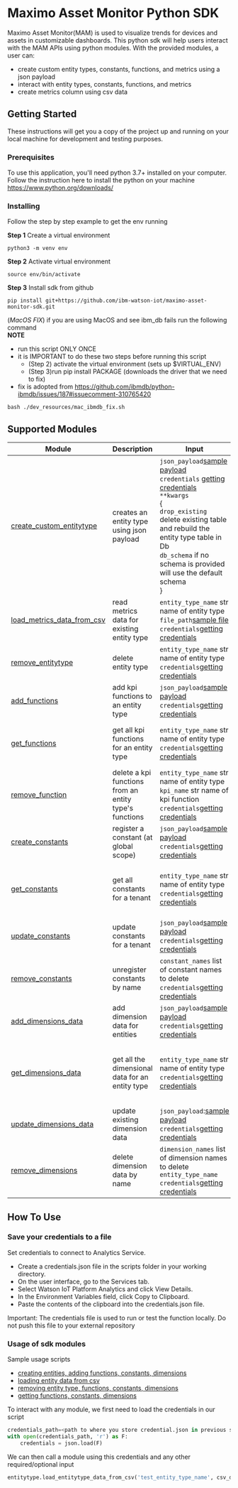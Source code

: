 # Maximo Asset Monitor Python SDK

Maximo Asset Monitor(MAM) is used to visualize trends for devices and assets in customizable dashboards. This python
 sdk  will help users interact with the MAM APIs using python modules. With the provided modules, a user can:
 * create custom entity types, constants, functions, and metrics using a json payload
 * interact with entity types, constants, functions, and metrics
 * create metrics column using csv data

## Getting Started

These instructions will get you a copy of the project up and running on your local machine for development and testing purposes.

### Prerequisites

To use this application, you'll need python 3.7+ installed on your computer. Follow the instruction here to
 install the python on your machine https://www.python.org/downloads/
 

### Installing

Follow the step by step example to get the env running

**Step 1** Create a virtual environment
```
python3 -m venv env
```

**Step 2** Activate virtual environment
```
source env/bin/activate
```

**Step 3** Install sdk from github

```
pip install git+https://github.com/ibm-watson-iot/maximo-asset-monitor-sdk.git
```

(*MacOS FIX*) if you are using MacOS and see ibm_db fails run the following command <br>
**NOTE**
* run this script ONLY ONCE
* it is IMPORTANT to do these two steps before running this script
    * (Step 2) activate the virtual environment (sets up $VIRTUAL_ENV)
    * (Step 3)run pip install PACKAGE (downloads the driver that we need to fix)
* fix is adopted from https://github.com/ibmdb/python-ibmdb/issues/187#issuecomment-310765420

```
bash ./dev_resources/mac_ibmdb_fix.sh
```

## Supported Modules
Module  | Description | Input | Output
--- | :---- | --- | ---
[create_custom_entitytype](https://github.com/ibm-watson-iot/maximo-asset-monitor-sdk/blob/391a9eaacebc72fc9dd8a29a04705793c1579bb5/src/mam/sdk/entitytype.py#L85) | creates an entity type using json payload | `json_payload`[sample payload](https://github.com/ibm-watson-iot/maximo-asset-monitor-sdk/blob/master/data/sample_usage_data.json)<br/>`credentials` [getting credentials](#save-your-credentials-to-a-file) <br/> `**kwargs`<br/>{<br/>`drop_existing`  delete existing table and rebuild the entity type table in Db<br/>`db_schema` if no schema is provided will use the default schema<br/>} | None
[load_metrics_data_from_csv](https://github.com/ibm-watson-iot/maximo-asset-monitor-sdk/blob/391a9eaacebc72fc9dd8a29a04705793c1579bb5/src/mam/sdk/entitytype.py#L201) | read metrics data for existing entity type | `entity_type_name` str name of entity type <br/>`file_path`[sample file](https://github.com/ibm-watson-iot/maximo-asset-monitor-sdk/blob/master/data/sample_csv_data.csv)<br/>`credentials`[getting credentials](#save-your-credentials-to-a-file) | None
[remove_entitytype](https://github.com/ibm-watson-iot/maximo-asset-monitor-sdk/blob/391a9eaacebc72fc9dd8a29a04705793c1579bb5/src/mam/sdk/entitytype.py#L280) | delete entity type | `entity_type_name` str name of entity type <br/>`credentials`[getting credentials](#save-your-credentials-to-a-file)| api response
[add_functions](https://github.com/ibm-watson-iot/maximo-asset-monitor-sdk/blob/391a9eaacebc72fc9dd8a29a04705793c1579bb5/src/mam/sdk/kpifunction.py#L48) | add kpi functions to an entity type |`json_payload`[sample payload](https://github.com/ibm-watson-iot/maximo-asset-monitor-sdk/blob/master/data/sample_function_data.json)<br/>`credentials`[getting credentials](#save-your-credentials-to-a-file) | None
[get_functions](https://github.com/ibm-watson-iot/maximo-asset-monitor-sdk/blob/391a9eaacebc72fc9dd8a29a04705793c1579bb5/src/mam/sdk/kpifunction.py#L109) | get all kpi functions for an entity type |`entity_type_name` str name of entity type <br/>`credentials`[getting credentials](#save-your-credentials-to-a-file) | list of dict with kpi functions (api response)
[remove_function](https://github.com/ibm-watson-iot/maximo-asset-monitor-sdk/blob/391a9eaacebc72fc9dd8a29a04705793c1579bb5/src/mam/sdk/kpifunction.py#L153) | delete a kpi functions from an entity type's functions |`entity_type_name` str name of entity type <br/>`kpi_name` str name of kpi function <br/>`credentials`[getting credentials](#save-your-credentials-to-a-file) | api response
[create_constants](https://github.com/ibm-watson-iot/maximo-asset-monitor-sdk/blob/391a9eaacebc72fc9dd8a29a04705793c1579bb5/src/mam/sdk/constants.py#L90) | register a constant (at global scope) | `json_payload`[sample payload](https://github.com/ibm-watson-iot/maximo-asset-monitor-sdk/blob/master/data/sample_constant_data.json)<br/>`credentials`[getting credentials](#save-your-credentials-to-a-file) | api response
[get_constants](https://github.com/ibm-watson-iot/maximo-asset-monitor-sdk/blob/391a9eaacebc72fc9dd8a29a04705793c1579bb5/src/mam/sdk/constants.py#L147) | get all constants for a tenant | `entity_type_name` str name of entity type<br/>`credentials`[getting credentials](#save-your-credentials-to-a-file) | list of dict with constants information (api response)
[update_constants](https://github.com/ibm-watson-iot/maximo-asset-monitor-sdk/blob/391a9eaacebc72fc9dd8a29a04705793c1579bb5/src/mam/sdk/constants.py#L175) | update constants for a tenant | `json_payload`[sample payload](https://github.com/ibm-watson-iot/maximo-asset-monitor-sdk/blob/master/data/sample_constant_data.json)<br/>`credentials`[getting credentials](#save-your-credentials-to-a-file) | api response
[remove_constants](https://github.com/ibm-watson-iot/maximo-asset-monitor-sdk/blob/391a9eaacebc72fc9dd8a29a04705793c1579bb5/src/mam/sdk/constants.py#L229) | unregister constants by name |`constant_names` list of constant names to delete <br/>`credentials`[getting credentials](#save-your-credentials-to-a-file)  | api response
[add_dimensions_data](https://github.com/ibm-watson-iot/maximo-asset-monitor-sdk/blob/391a9eaacebc72fc9dd8a29a04705793c1579bb5/src/mam/sdk/dimension.py#L66) | add dimension data for entities |`json_payload`[sample payload](https://github.com/ibm-watson-iot/maximo-asset-monitor-sdk/blob/master/data/sample_dimension_data.json)<br/>`credentials`[getting credentials](#save-your-credentials-to-a-file)  | api response
[get_dimensions_data](https://github.com/ibm-watson-iot/maximo-asset-monitor-sdk/blob/391a9eaacebc72fc9dd8a29a04705793c1579bb5/src/mam/sdk/dimension.py#L136) | get all the dimensional data for an entity type |`entity_type_name` str name of entity type <br/>`credentials`[getting credentials](#save-your-credentials-to-a-file)  | list of dict with dimension data information (api response)
[update_dimensions_data](https://github.com/ibm-watson-iot/maximo-asset-monitor-sdk/blob/391a9eaacebc72fc9dd8a29a04705793c1579bb5/src/mam/sdk/dimension.py#L123) | update existing dimension data | `json_payload`:[sample payload](https://github.com/ibm-watson-iot/maximo-asset-monitor-sdk/blob/master/data/sample_dimension_data.json)<br/>`credentials`[getting credentials](#save-your-credentials-to-a-file)  | api response
[remove_dimensions](https://github.com/ibm-watson-iot/maximo-asset-monitor-sdk/blob/391a9eaacebc72fc9dd8a29a04705793c1579bb5/src/mam/sdk/dimension.py#L162) | delete dimension data by name | `dimension_names` list of dimension names to delete <br/>`entity_type_name`<br/>`credentials`[getting credentials](#save-your-credentials-to-a-file) | api response

## How To Use

### Save your credentials to a file

Set credentials to connect to Analytics Service.
* Create a credentials.json file in the scripts folder in your working directory. 
* On the user interface, go to the Services tab.
* Select Watson IoT Platform Analytics and click View Details.
* In the Environment Variables field, click Copy to Clipboard.
* Paste the contents of the clipboard into the credentials.json file.

Important: The credentials file is used to run or test the function locally. Do not push this file to your external repository

### Usage of sdk modules
Sample usage scripts 
* [creating entities, adding functions, constants, dimensions](https://github.com/ibm-watson-iot/maximo-asset-monitor-sdk/blob/master/scripts/sample_create_modules.py)
* [loading entity data from csv](https://github.com/ibm-watson-iot/maximo-asset-monitor-sdk/blob/master/scripts/sample_load_csv_data.py)
* [removing entity type, functions, constants, dimensions](https://github.com/ibm-watson-iot/maximo-asset-monitor-sdk/blob/master/scripts/sample_delete_modules.py)
* [getting functions, constants, dimensions](https://github.com/ibm-watson-iot/maximo-asset-monitor-sdk/blob/master/scripts/sample_get_modules.py)

To interact with any module, we first need to load the credentials in our script
```python
credentials_path=<path to where you store credential.json in previous step>
with open(credentials_path, 'r') as F:
    credentials = json.load(F)
```
We can then call a module using this credentials and any other required/optional input
```python
entitytype.load_entitytype_data_from_csv('test_entity_type_name', csv_data_path, credentials=credentials)
```

